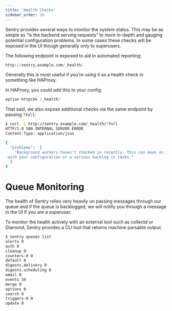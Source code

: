 ```yaml
---
title: 'Health Checks'
sidebar_order: 16
---
```


Sentry provides several ways to monitor the system status. This may be as simple as “is the backend serving requests” to more in-depth and gauging potential configuration problems. In some cases these checks will be exposed in the UI though generally only to superusers.

The following endpoint is exposed to aid in automated reporting:

```python
http://sentry.example.com/_health/
```

Generally this is most useful if you’re using it as a health check in something like HAProxy.

In HAProxy, you could add this to your config:

```python
option httpchk /_health/
```

That said, we also expose additional checks via the same endpoint by passing `?full`:

```bash
$ curl -i http://sentry.example.com/_health/?full
HTTP/1.0 500 INTERNAL SERVER ERROR
Content-Type: application/json

{
  "problems":  [
    "Background workers haven't checked in recently. This can mean an issue
 with your configuration or a serious backlog in tasks."
  ]
}
```

# Queue Monitoring

The health of Sentry relies very heavily on passing messages through our queue and if the queue is backlogged, we will notify you through a message in the UI if you are a superuser.

To monitor the health actively with an external tool such as collectd or Diamond, Sentry provides a CLI tool that returns machine parsable output.

```bash
$ sentry queues list
alerts 0
auth 0
cleanup 0
counters-0 0
default 0
digests.delivery 0
digests.scheduling 0
email 0
events 34
merge 0
options 0
search 0
triggers-0 0
update 0
```
